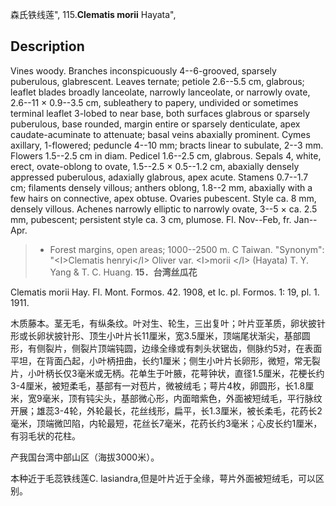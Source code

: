 森氏铁线莲",
115.**Clematis morii** Hayata",

## Description
Vines woody. Branches inconspicuously 4--6-grooved, sparsely puberulous, glabrescent. Leaves ternate; petiole 2.6--5.5 cm, glabrous; leaflet blades broadly lanceolate, narrowly lanceolate, or narrowly ovate, 2.6--11 × 0.9--3.5 cm, subleathery to papery, undivided or sometimes terminal leaflet 3-lobed to near base, both surfaces glabrous or sparsely puberulous, base rounded, margin entire or sparsely denticulate, apex caudate-acuminate to attenuate; basal veins abaxially prominent. Cymes axillary, 1-flowered; peduncle 4--10 mm; bracts linear to subulate, 2--3 mm. Flowers 1.5--2.5 cm in diam. Pedicel 1.6--2.5 cm, glabrous. Sepals 4, white, erect, ovate-oblong to ovate, 1.5--2.5 × 0.5--1.2 cm, abaxially densely appressed puberulous, adaxially glabrous, apex acute. Stamens 0.7--1.7 cm; filaments densely villous; anthers oblong, 1.8--2 mm, abaxially with a few hairs on connective, apex obtuse. Ovaries pubescent. Style ca. 8 mm, densely villous. Achenes narrowly elliptic to narrowly ovate, 3--5 × ca. 2.5 mm, pubescent; persistent style ca. 3 cm, plumose. Fl. Nov--Feb, fr. Jan--Apr.

> * Forest margins, open areas; 1000--2500 m. C Taiwan.
  "Synonym": "&lt;I&gt;Clematis henryi&lt;/I&gt; Oliver var. &lt;I&gt;morii &lt;/I&gt; (Hayata) T. Y. Yang &amp; T. C. Huang.
**15．台湾丝瓜花**

Clematis morii Hay. Fl. Mont. Formos. 42. 1908, et Ic. pl. Formos. 1: 19, pl. 1. 1911.

木质藤本。茎无毛，有纵条纹。叶对生、轮生，三出复叶；叶片亚革质，卵状披针形或长卵状披针形、顶生小叶片长11厘米，宽3.5厘米，顶端尾状渐尖，基部圆形，有侧裂片，侧裂片顶端钝圆，边缘全缘或有刺头状锯齿，侧脉约5对，在表面平坦，在背面凸起，小叶柄扭曲，长约1厘米；侧生小叶片长卵形，微短，常无裂片，小叶柄长仅3毫米或无柄。花单生于叶腋，花萼钟状，直径1.5厘米，花梗长约3-4厘米，被短柔毛，基部有一对苞片，微被绒毛；萼片4枚，卵圆形，长1.8厘米，宽9毫米，顶有钝尖头，基部微心形，内面暗紫色，外面被短绒毛，平行脉纹开展；雄蕊3-4轮，外轮最长，花丝线形，扁平，长1.3厘米，被长柔毛，花药长2毫米，顶端微凹陷，内轮最短，花丝长7毫米，花药长约3毫米；心皮长约1厘米，有羽毛状的花柱。

产我国台湾中部山区（海拔3000米）。

本种近于毛蕊铁线莲C. lasiandra,但是叶片近于全缘，萼片外面被短绒毛，可以区别。
